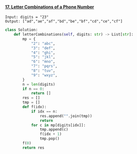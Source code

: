 #### [17. Letter Combinations of a Phone Number](https://leetcode.cn/problems/letter-combinations-of-a-phone-number/)

```
Input: digits = "23"
Output: ["ad","ae","af","bd","be","bf","cd","ce","cf"]
```

```python
class Solution:
    def letterCombinations(self, digits: str) -> List[str]:
        mp = {
            "2": "abc",
            "3": "def",
            "4": "ghi",
            "5": "jkl",
            "6": "mno",
            "7": "pqrs",
            "8": "tuv",
            "9": "wxyz",
        }
        n = len(digits)
        if n == 0:
            return []
        res = []
        tmp = []
        def f(idx):
            if idx == n:
                res.append("".join(tmp))
                return
            for c in mp[digits[idx]]:
                tmp.append(c)
                f(idx + 1)
                tmp.pop()
        f(0)
        return res
```

